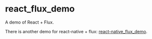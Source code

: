 # react_flux_demo
A demo of React + Flux.


There is another demo for react-native + flux: [react-native_flux_demo](https://github.com/backslash112/react-native_flux_demo).
